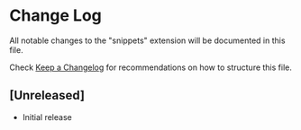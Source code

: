 # Change Log

All notable changes to the "snippets" extension will be documented in this file.

Check [Keep a Changelog](http://keepachangelog.com/) for recommendations on how to structure this file.

## [Unreleased]

- Initial release